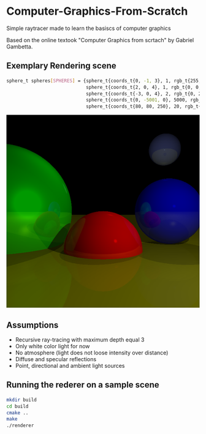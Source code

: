 # Computer-Graphics-From-Scratch
Simple raytracer made to learn the basiscs of computer graphics

Based on the online textook "Computer Graphics from scrtach" by Gabriel Gambetta.

## Exemplary Rendering scene
```bash
sphere_t spheres[SPHERES] = {sphere_t{coords_t{0, -1, 3}, 1, rgb_t{255, 0, 0}, 500, 0.2},
                             sphere_t{coords_t{2, 0, 4}, 1, rgb_t{0, 0, 255}, 500, 0.3},
                             sphere_t{coords_t{-3, 0, 4}, 2, rgb_t{0, 255, 0}, 10, 0.4},
                             sphere_t{coords_t{0, -5001, 0}, 5000, rgb_t{70, 70, 70}, 50, 0.1},
                             sphere_t{coords_t{80, 80, 250}, 20, rgb_t{80, 89, 150}, 700, 0.4}};
```
![alt text](result_image.bmp)

## Assumptions
* Recursive ray-tracing with maximum depth equal 3
* Only white color light for now
* No atmosphere (light does not loose intensity over distance)
* Diffuse and specular reflections
* Point, directional and ambient light sources

## Running the rederer on a sample scene
```bash
mkdir build
cd build
cmake ..
make
./renderer
```
